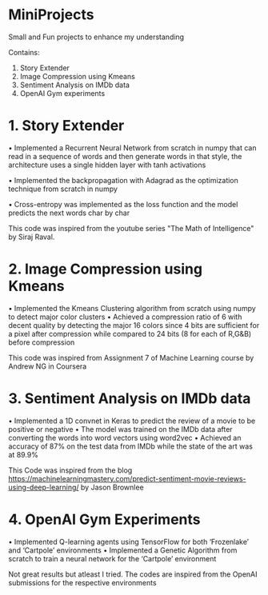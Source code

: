 # MiniProjects
Small and Fun projects to enhance my understanding

Contains:
1. Story Extender
2. Image Compression using Kmeans
3. Sentiment Analysis on IMDb data
4. OpenAI Gym experiments

# 1. Story Extender
• Implemented a Recurrent Neural Network from scratch in numpy that can read in a sequence of words
  and then generate words in that style, the architecture uses a single hidden layer with tanh activations

• Implemented the backpropagation with Adagrad as the optimization technique from scratch in numpy

• Cross-entropy was implemented as the loss function and the model predicts the next words char by char

This code was inspired from the youtube series "The Math of Intelligence" by Siraj Raval.

# 2. Image Compression using Kmeans
• Implemented the Kmeans Clustering algorithm from scratch using numpy to detect major color clusters
• Achieved a compression ratio of 6 with decent quality by detecting the major 16 colors since 4 bits are
  sufficient for a pixel after compression while compared to 24 bits (8 for each of R,G&B) before compression
  
This code was inspired from Assignment 7 of Machine Learning course by Andrew NG in Coursera

# 3. Sentiment Analysis on IMDb data
• Implemented a 1D convnet in Keras to predict the review of a movie to be positive or negative
• The model was trained on the IMDb data after converting the words into word vectors using word2vec
• Achieved an accuracy of 87% on the test data from IMDb while the state of the art was at 89.9%

This Code was inspired from the blog https://machinelearningmastery.com/predict-sentiment-movie-reviews-using-deep-learning/ by Jason Brownlee

# 4. OpenAI Gym Experiments
• Implemented Q-learning agents using TensorFlow for both ‘Frozenlake’ and ‘Cartpole’ environments
• Implemented a Genetic Algorithm from scratch to train a neural network for the ‘Cartpole’ environment

Not great results but atleast I tried. The codes are inspired from the OpenAI submissions for the respective environments


